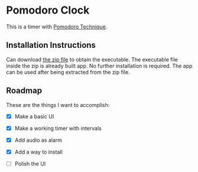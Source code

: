 # Pomodoro Clock

This is a timer with [Pomodoro Technique](https://en.wikipedia.org/wiki/Pomodoro_Technique).

## Installation Instructions

Can download [the zip file](https://github.com/AndrewAung11/Pomodoro-Clock/blob/main/PomodoroClock.zip) to obtain the executable. The executable file inside the zip is already built app. No further installation is required. The app can be used after being extracted from the zip file.

## Roadmap

These are the things I want to accomplish:
- [x] Make a basic UI
- [x] Make a working timer with intervals
- [x] Add audio as alarm
- [X] Add a way to install
- [ ] Polish the UI

